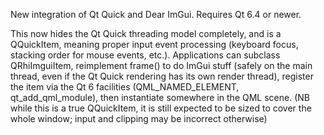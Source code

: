 New integration of Qt Quick and Dear ImGui. Requires Qt 6.4 or newer.

This now hides the Qt Quick threading model completely, and is a QQuickItem, meaning proper input event processing (keyboard focus, stacking order for mouse events, etc.).
Applications can subclass QRhiImguiItem, reimplement frame() to do ImGui stuff (safely on the main thread, even if the Qt Quick rendering has its own render thread),
register the item via the Qt 6 facilities (QML_NAMED_ELEMENT, qt_add_qml_module), then instantiate somewhere in the QML scene.
(NB while this is a true QQuickItem, it is still expected to be sized to cover the whole window; input and clipping may be incorrect otherwise)
